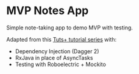 # MVP Notes App
Simple note-taking app to demo MVP with testing. 

Adapted from this [Tuts+ tutorial series](http://code.tutsplus.com/tutorials/how-to-adopt-model-view-presenter-on-android--cms-26206) with:
- Dependency Injection (Dagger 2)
- RxJava in place of AsyncTasks
- Testing with Roboelectric + Mockito

